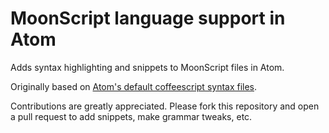 # MoonScript language support in Atom

Adds syntax highlighting and snippets to MoonScript files in Atom.

Originally based on [Atom's default coffeescript syntax files](https://github.com/atom/language-coffee-script).

Contributions are greatly appreciated. Please fork this repository and open a
pull request to add snippets, make grammar tweaks, etc.
